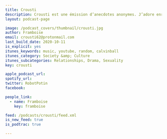 ```yaml
---
title: Crousti
description: Crousti est une émission d’anecdotes anonymes. J’adore enregistrer vos aventures piteuses, tragiques ou croustillantes. Si m’en raconter vous intéresse, contactez-moi ;)
layout: podcast-page

image: /podcast_covers/thumbnail/crousti.jpg
author: Framboise
email: crousti62@protonmail.com
last_build_date: 2020-10-11
is_explicit: yes
itunes_keywords: music, youtube, random, calvinball
itunes_category: Society &amp; Culture
itunes_subcategories: Relationships, Drama, Sexuality
key: crousti

apple_podcast_url: 
spotify_url: 
twitter: RobotPotin
facebook:

people_link: 
  - name: Framboise
    key: framboise

feed: /podcasts/crousti/feed.xml
is_new_feed: true
is_podtrac: true

---
```


<Podcast/>
